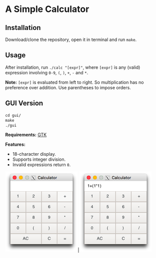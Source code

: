 # A Simple Calculator

## Installation

Download/clone the repository, open it in terminal and run `make`.

## Usage

After installation, run `./calc "[expr]"`, where `[expr]` is any (valid) expression involving `0-9`, `(`, `)`, `+`, `-` and `*`.

<b>Note:</b> `[expr]` is evaluated from left to right. So multiplication has no preference over addition. Use parentheses to impose orders.

## GUI Version

```
cd gui/
make
./gui
```

<b>Requirements:</b> [GTK](https://www.gtk.org)

<b>Features:</b>
* 18-character display.
* Supports integer division.
* Invalid expressions return `0`.

![1](gui/1.png)|![2](gui/2.png)
